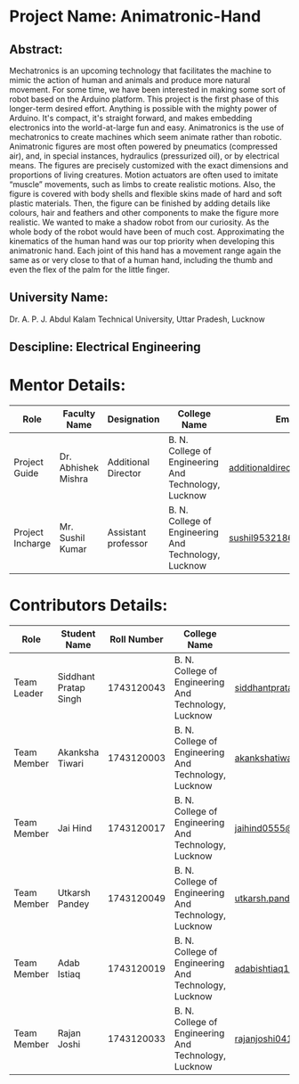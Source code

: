 # Project Name: Animatronic-Hand
## Abstract:
Mechatronics is an upcoming technology that facilitates the machine to mimic the action of human and  animals and produce more natural movement. For some time, we have been interested in making some  sort of robot based on the Arduino platform. This project is the first phase of this longer-term desired  effort. Anything is possible with the mighty power of Arduino. It's compact, it's straight forward, and  makes embedding electronics into the world-at-large fun and easy.  Animatronics is the use of mechatronics to create machines which seem animate rather than robotic.  Animatronic figures are most often powered by pneumatics (compressed air), and, in special instances,  hydraulics (pressurized oil), or by electrical means. The figures are precisely customized with the exact  dimensions and proportions of living creatures. Motion actuators are often used to imitate “muscle”  movements, such as limbs to create realistic motions. Also, the figure is covered with body shells and  flexible skins made of hard and soft plastic materials. Then, the figure can be finished by adding details  like colours, hair and feathers and other components to make the figure more realistic.  We wanted to make a shadow robot from our curiosity. As the whole body of the robot would have  been of much cost. Approximating the kinematics of the human hand was our top priority when  developing this animatronic hand. Each joint of this hand has a movement range again the same as or  very close to that of a human hand, including the thumb and even the flex of the palm for the little  finger.
## University Name:
Dr. A. P. J. Abdul Kalam Technical University, Uttar Pradesh, Lucknow
## Descipline: Electrical Engineering
# Mentor Details:
| Role | Faculty Name | Designation | College Name | Email ID |
| ---- | ------------ | ----------- | ------------ | -------- |
| Project Guide | Dr. Abhishek Mishra | Additional Director  | B. N. College of Engineering And Technology, Lucknow | additionaldirector@bncet.ac.in |
| Project Incharge | Mr. Sushil Kumar | Assistant professor | B. N. College of Engineering And Technology, Lucknow | sushil95321862@gmail.com |

# Contributors Details:

| Role | Student Name | Roll Number | College Name | Email ID|
|----- | ------------ | ----------- | ------------ | ------- |
| Team Leader | Siddhant Pratap Singh | 1743120043 | B. N. College of Engineering And Technology, Lucknow | siddhantpratapsingh46@gmail.com |
| Team Member | Akanksha Tiwari | 1743120003 | B. N. College of Engineering And Technology, Lucknow |  akankshatiwari1599@gmail.com |
| Team Member | Jai Hind | 1743120017 | B. N. College of Engineering And Technology, Lucknow | jaihind0555@gmail.com |
| Team Member | Utkarsh Pandey | 1743120049 | B. N. College of Engineering And Technology, Lucknow | utkarsh.pandey760@gmail.com |
| Team Member | Adab Istiaq | 1743120019 | B. N. College of Engineering And Technology, Lucknow | adabishtiaq123@gmail.com |
| Team Member | Rajan Joshi | 1743120033 | B. N. College of Engineering And Technology, Lucknow | rajanjoshi041@gmail.com |
